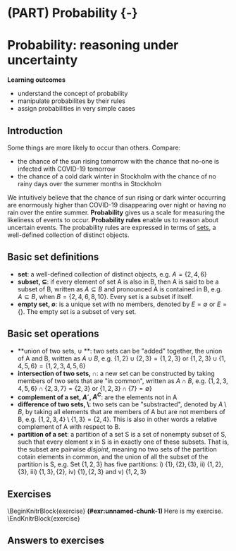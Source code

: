 # (PART) Probability {-}


# Probability: reasoning under uncertainty

**Learning outcomes**

- understand the concept of probability
- manipulate probabilites by their rules
- assign probabilities in very simple cases




## Introduction

Some things are more likely to occur than others. Compare:

- the chance of the sun rising tomorrow with the chance that no-one is infected with COVID-19 tomorrow
- the chance of a cold dark winter in Stockholm with the chance of no rainy days over the summer months in Stockholm

We intuitively believe that the chance of sun rising or dark winter occurring are enormously higher than COVID-19 disappearing over night or having no rain over the entire summer. **Probability** gives us a scale for measuring the likeliness of events to occur. **Probability rules** enable us to reason about uncertain events. The probability rules are expressed in terms of [sets](https://en.wikipedia.org/wiki/Set_(mathematics)), a well-defined collection of distinct objects.


## Basic set definitions

- **set**: a well-defined collection of distinct objects, e.g. $A = \{2, 4, 6\}$
- **subset, $\subseteq$**: if every element of set A is also in B, then A is said to be a subset of B, written as $A \subseteq B$ and pronounced A is contained in B, e.g. $A \subseteq B$, when $B = \{2, 4, 6, 8, 10\}$. Every set is a subset if itself.
- **empty set, $\emptyset$**: is a unique set with no members, denoted by $E = \emptyset$ or $E = \{\}$. The empty set is a subset of very set.

## Basic set operations

- **union of two sets, $\cup$ **: two sets can be "added" together, the union of A and B, written as $A \cup B$, e.g. $\{1, 2\} \cup \{2, 3\} = \{1, 2, 3\}$ or $\{1, 2, 3\} \cup \{1, 4, 5, 6\} = \{1, 2, 3, 4, 5, 6\}$
- **intersection of two sets, $\cap$**: a new set can be constructed by taking members of two sets that are "in common", written as $A \cap B$, e.g. $\{1, 2, 3, 4, 5, 6\} \cap \{2, 3, 7\} = \{2, 3\}$ or $\{1, 2, 3\} \cap \{7 \} = \emptyset \}$
- **complement of a set, $A´$, $A^C$**: are the elements not in A
- **difference of two sets, $\setminus$**: two sets can be "substracted", denoted by $A \setminus B$, by taking all elements that are members of A but are not members of B, e.g. $\{1, 2, 3, 4\} \setminus \{1, 3\} = \{2, 4\}$. This is also in other words a relative complement of A with respect to B.
- **partition of a set**: a partition of a set S is a set of nonempty subset of S, such that every element x in S is in exactly one of these subsets. That is, the subset are pairwise *disjoint*, meaning no two sets of the partition cotain elements in common, and the union of all the subset of the partition is S, e.g. Set $\{1, 2, 3\}$ has five partitions: i) $\{1\}, \{2\}, \{3\}$, ii) $\{1, 2\}, \{3\}$, iii) $\{1,3\}, \{2\}$, iv) $\{1\}, \{2, 3\}$ and v) $\{1,2,3\}$


<!-- **Some further properties** -->

<!-- - intersection $(\cap)$ and union $(\cup)$ are commutative: $A \cap B = B \cap A$ and $A \cup B = B \cup A$  -->
<!-- - intersection and union are associative: $(A \cap B) \cap C = A \cap (B \cap C)$ and $(A \cup B) \cup C = A \cup (B \cup C)$  -->
<!-- - union is distributive over intersection and vice versa: $A \cup (B \cap C) = (A \cup B) \cap (A \cup C)$ and $A \cap (B \cup C) = (A \cap B) \cup (A \cap C)$  -->
<!-- - de Morgan's laws: $(A \cup B)´ = A´ \cap B´$ and $(A \cap B)´ = A` \cup B´$ -->

<!-- **Example**  -->

<!-- ```{block2, type = "example"} -->

<!-- Here comes example -->

<!-- a = 1 -->


<!-- ``` -->


## Exercises

\BeginKnitrBlock{exercise}
<span class="exercise" id="exr:unnamed-chunk-1"><strong>(\#exr:unnamed-chunk-1) </strong></span>Here is my exercise.
\EndKnitrBlock{exercise}

## Answers to exercises
